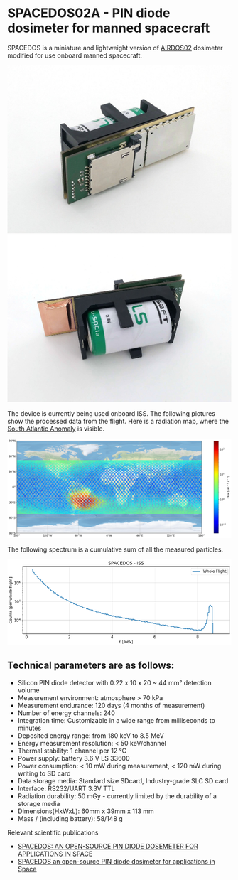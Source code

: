 # SPACEDOS02A - PIN diode dosimeter for manned spacecraft 

SPACEDOS is a miniature and lightweight version of [AIRDOS02](https://github.com/UniversalScientificTechnologies/AIRDOS02) dosimeter modified for use onboard manned spacecraft.

![SPACEDOS02A device from bottom side](doc/src/img/SPACEDOS02A_bottom.jpg "PCB")
![SPACEDOS02A device from top side](doc/src/img/SPACEDOS02A_top.jpg "PCB")

The device is currently being used onboard ISS. The following pictures show the processed data from the flight. Here is a radiation map, where the [South Atlantic Anomaly](https://en.wikipedia.org/wiki/South_Atlantic_Anomaly) is visible.

![ISS radiation map](/doc/src/img/ISS_radiation_map.png)

The following spectrum is a cumulative sum of all the measured particles. 

![ISS radiation spectra](/doc/src/img/iss_flight_spectra.png)


## Technical parameters are as follows:

* Silicon PIN diode detector with 0.22 x 10 x 20 ~ 44 mm³ detection volume
* Measurement environment: atmosphere > 70 kPa
* Measurement endurance: 120 days (4 months of measurement)
* Number of energy channels: 240
* Integration time: Customizable in a wide range from milliseconds to minutes
* Deposited energy range: from 180 keV to 8.5 MeV
* Energy measurement resolution: < 50 keV/channel
* Thermal stability: 1 channel per 12 °C
* Power supply: battery 3.6 V LS 33600
* Power consumption: < 10 mW during measurement, < 120 mW during writing to SD card
* Data storage media: Standard size SDcard, Industry-grade SLC  SD card
* Interface: RS232/UART 3.3V TTL
* Radiation durability: 50 mGy - currently limited by the durability of a storage media
* Dimensions(HxWxL): 60mm x 39mm x 113 mm
* Mass / (including battery): 58/148 g 

Relevant scientific publications

* [SPACEDOS: AN OPEN-SOURCE PIN DIODE DOSEMETER FOR APPLICATIONS IN SPACE](https://academic.oup.com/rpd/article-abstract/198/9-11/611/6673003?redirectedFrom=fulltext&login=false)
* [SPACEDOS an open-source PIN diode dosimeter for applications in Space](https://indico.ujf.cas.cz/event/2/contributions/27/attachments/25/46/Po-1315-Kakona-774711333.pdf)
